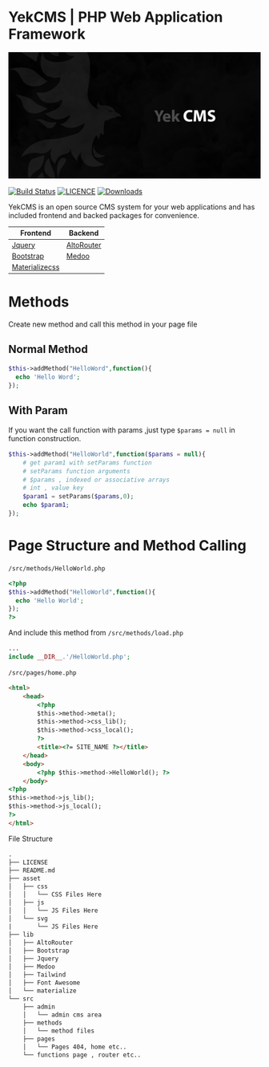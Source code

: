 # YekCMS | PHP Web Application Framework
![YekCMS](thub.png)

[![Build Status](https://travis-ci.org/YEK-PLUS/YekCMS.png?branch=master)](https://travis-ci.org/YEK-PLUS/YekCMS) [![LICENCE](https://img.shields.io/github/license/YEK-PLUS/YekCMS.svg)](https://github.com/YEK-PLUS/YekCMS/blob/master/LICENSE) [![Downloads](https://img.shields.io/github/downloads/YEK-PLUS/YekCMS/total.svg)](https://github.com/YEK-PLUS/YekCMS/releases)


YekCMS is an open source CMS system for your web applications and has included frontend and backed packages for convenience.


|Frontend|Backend|
|--------|-------|
|[Jquery]|[AltoRouter]|
|[Bootstrap]|[Medoo]|
|[Materializecss]||

# Methods
Create new method and call this method in your page file

## Normal Method

```php
$this->addMethod("HelloWord",function(){
  echo 'Hello Word';
});
```

## With Param

If you want the call function with params ,just type `$params = null` in function construction.

```php
$this->addMethod("HelloWorld",function($params = null){
    # get param1 with setParams function
    # setParams function arguments
    # $params , indexed or associative arrays
    # int , value key
    $param1 = setParams($params,0);
    echo $param1;
});
```

# Page Structure and Method Calling
`/src/methods/HelloWorld.php`
```php
<?php
$this->addMethod("HelloWorld",function(){
  echo 'Hello World';
});
?>
```
And include this method from `/src/methods/load.php`

```php
...
include __DIR__.'/HelloWorld.php';
```
`/src/pages/home.php`
```html
<html>
    <head>
        <?php
        $this->method->meta();
        $this->method->css_lib();
        $this->method->css_local();
        ?>
        <title><?= SITE_NAME ?></title>
    </head>
    <body>
        <?php $this->method->HelloWorld(); ?>
    </body>
<?php
$this->method->js_lib();
$this->method->js_local();
?>
</html>
```








File Structure
```
.
├── LICENSE
├── README.md
├── asset
│   ├── css
│   │   └── CSS Files Here
│   ├── js
│   │   └── JS Files Here
│   └── svg
|       └── JS Files Here
├── lib
│   ├── AltoRouter
│   ├── Bootstrap
│   ├── Jquery
│   ├── Medoo
│   ├── Tailwind
│   ├── Font Awesome
│   └── materialize
└── src
    ├── admin
    │   └── admin cms area
    ├── methods
    │   └── method files
    ├── pages
    │   └── Pages 404, home etc..
    └── functions page , router etc..
```



   [Jquery]: <https://github.com/jquery/jquery>
   [Bootstrap]: <https://github.com/twbs/bootstrap>
   [Materializecss]: <https://github.com/Dogfalo/materialize>
   [AltoRouter]: <https://github.com/dannyvankooten/AltoRouter>
   [Medoo]: <https://github.com/catfan/Medoo>
